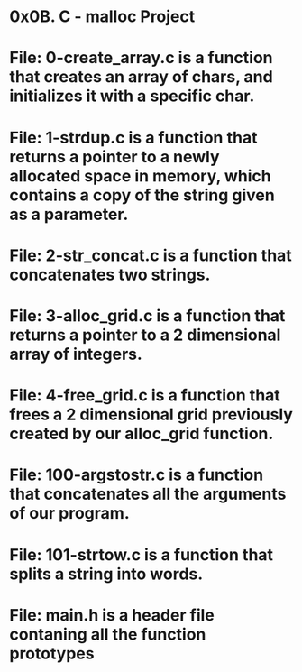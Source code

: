 # 0x0B. C - malloc Project
# File: 0-create_array.c is a function that creates an array of chars, and initializes it with a specific char.
# File: 1-strdup.c is a function that returns a pointer to a newly allocated space in memory, which contains a copy of the string given as a parameter.
# File: 2-str_concat.c is a function that concatenates two strings.
# File: 3-alloc_grid.c is a function that returns a pointer to a 2 dimensional array of integers.
# File: 4-free_grid.c is a function that frees a 2 dimensional grid previously created by our alloc_grid function.
# File: 100-argstostr.c is a function that concatenates all the arguments of our program.
# File: 101-strtow.c is a function that splits a string into words.
# File: main.h is a header file contaning all the function prototypes
